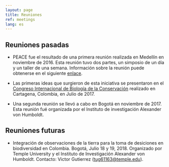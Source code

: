 ```yaml
---
layout: page
title: Reuniones 
ref: meetings
lang: es
---
```


## Reuniones pasadas

* PEACE fue el resultado de una primera reunión realizada en Medellín en noviembre de 2016.
  Esta reunión tuvo dos partes, un simposio de un día y un taller de una semana.
  Información sobre la reunión puede obtenerse en el siguiente [enlace](https://www.bgc-jena.mpg.de/EOS/).

* Las primeras ideas que surgieron de esta iniciativa se presentaron en el
  [Congreso Internacional de Biología de la Conservación](https://conbio.org/mini-sites/iccb-2017/)
  realizado en Cartagena, Colombia, en Julio de 2017.

* Una segunda reunión se llevó a cabo en Bogotá en noviembre de 2017. Esta reunión fué organizada por el Instituto de
  investigación Alexander von Humboldt. 

## Reuniones futuras

* Integración de observaciones de la tierra para la toma de desiciones en biodiversidad en Colombia. Bogotá, Julio 18 y 19, 2018. Organizado por Temple University y el Instituto de Investigación Alexander von Humboldt. Contacto:
  Victor Gutierrez (tug61163@temple.edu).

<!--
En este momento no hay reuniones programadas. Información sobre futuras reuniones se
publicarán en esta página.
-->
